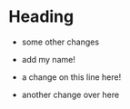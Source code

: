 # Heading
 - some other changes
 - add my name!

 - a change on this line here!


 - another change over here
